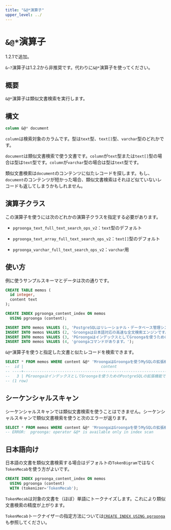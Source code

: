 ```yaml
---
title: "&@*演算子"
upper_level: ../
---
```


# `&@*`演算子

1.2.1で追加。

`&~?`演算子は1.2.2から非推奨です。代わりに`&@*`演算子を使ってください。

## 概要

`&@*`演算子は類似文書検索を実行します。

## 構文

```sql
column &@* document
```

`column`は検索対象のカラムです。型は`text`型、`text[]`型、`varchar`型のどれかです。

`document`は類似文書検索で使う文書です。`column`が`text`型または`text[]`型の場合は型は`text`型です。`column`が`varchar`型の場合は型は`text`型です。

類似文書検索は`document`のコンテンツに似たレコードを探します。もし、`document`のコンテンツが短かった場合、類似文書検索はそれほど似ていないレコードも返してしまうかもしれません。

## 演算子クラス

この演算子を使うには次のどれかの演算子クラスを指定する必要があります。

  * `pgroonga_text_full_text_search_ops_v2`：`text`型のデフォルト

  * `pgroonga_text_array_full_text_search_ops_v2`：`text[]`型のデフォルト

  * `pgroonga_varchar_full_text_search_ops_v2`：`varchar`用

## 使い方

例に使うサンプルスキーマとデータは次の通りです。

```sql
CREATE TABLE memos (
  id integer,
  content text
);

CREATE INDEX pgroonga_content_index ON memos
  USING pgroonga (content);
```

```sql
INSERT INTO memos VALUES (1, 'PostgreSQLはリレーショナル・データベース管理システムです。');
INSERT INTO memos VALUES (2, 'Groongaは日本語対応の高速な全文検索エンジンです。');
INSERT INTO memos VALUES (3, 'PGroongaはインデックスとしてGroongaを使うためのPostgreSQLの拡張機能です。');
INSERT INTO memos VALUES (4, 'groongaコマンドがあります。');
```

`&@*`演算子を使うと指定した文書と似たレコードを検索できます。

```sql
SELECT * FROM memos WHERE content &@* 'MroongaはGroongaを使うMySQLの拡張機能です。';
--  id |                                  content                                  
-- ----+---------------------------------------------------------------------------
--   3 | PGroongaはインデックスとしてGroongaを使うためのPostgreSQLの拡張機能です。
-- (1 row)
```

## シーケンシャルスキャン

シーケンシャルスキャンでは類似文書検索を使うことはできません。シーケンシャルスキャンで類似文書検索を使うと次のエラーが返ります。

```sql
SELECT * FROM memos WHERE content &@* 'MroongaはGroongaを使うMySQLの拡張機能です。';
-- ERROR:  pgroonga: operator &@* is available only in index scan
```

## 日本語向け

日本語の文書を類似文書検索する場合はデフォルトの`TokenBigram`ではなく`TokenMecab`を使う方がよいです。

```sql
CREATE INDEX pgroonga_content_index ON memos
  USING pgroonga (content)
  WITH (tokenizer='TokenMecab');
```

`TokenMecab`は対象の文書を（ほぼ）単語にトークナイズします。これにより類似文書検索の精度が上がります。

`TokenMecab`トークナイザーの指定方法については[`CREATE INDEX USING pgroonga`][create-index-using-pgroonga]も参照してください。

[create-index-using-pgroonga]:../create-index-using-pgroonga.html
